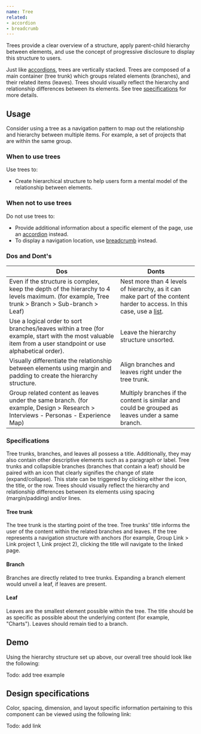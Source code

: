 ```yaml
---
name: Tree
related:
- accordion
- breadcrumb
---
```


Trees provide a clear overview of a structure, apply parent-child hierarchy between elements, and use the concept of progressive disclosure to display this structure to users.

Just like [accordions](/components/accordions), trees are vertically stacked. Trees are composed of a main container (tree trunk) which groups related elements (branches), and their related items (leaves). Trees should visually reflect the hierarchy and relationship differences between its elements. See tree [specifications](#specifications) for more details.

## Usage

Consider using a tree as a navigation pattern to map out the relationship and hierarchy between multiple items. For example, a set of projects that are within the same group.

### When to use trees

Use trees to:
* Create hierarchical structure to help users form a mental model of the relationship between elements.

### When not to use trees

Do not use trees to:
*  Provide additional information about a specific element of the page, use an [accordion](/components/accordion) instead.
*  To display a navigation location, use [breadcrumb](/components/breadcrumb) instead.

### Dos and Dont's

| Dos | Donts |
| ------ | ------ |
| Even if the structure is complex, keep the depth of the hierarchy to 4 levels maximum. (for example, Tree trunk > Branch > Sub-branch > Leaf) | Nest more than 4 levels of hierarchy, as it can make part of the content harder to access. In this case, use a [list](https://design.gitlab.com/components/list). |
| Use a logical order to sort branches/leaves within a tree (for example, start with the most valuable item from a user standpoint or use alphabetical order). | Leave the hierarchy structure unsorted. | 
| Visually differentiate the relationship between elements using margin and padding to create the hierarchy structure. | Align branches and leaves right under the tree trunk. | 
| Group related content as leaves under the same branch. (for example, Design > Research > Interviews - Personas - Experience Map) | Multiply branches if the content is similar and could be grouped as leaves under a same branch. |

### Specifications

Tree trunks, branches, and leaves all possess a title. Additionally, they may also contain other descriptive elements such as a paragraph or label. Tree trunks and collapsible branches (branches that contain a leaf) should be paired with an icon that clearly signifies the change of state (expand/collapse). This state can be triggered by clicking either the icon, the title, or the row. Trees should visually reflect the hierarchy and relationship differences between its elements using spacing (margin/padding) and/or lines.

#### Tree trunk 

The tree trunk is the starting point of the tree. Tree trunks' title informs the user of the content within the related branches and leaves. If the tree represents a navigation structure with anchors (for example, Group Link > Link project 1, Link project 2), clicking the title will navigate to the linked page.

#### Branch

Branches are directly related to tree trunks. Expanding a branch element would unveil a leaf, if leaves are present.

#### Leaf

Leaves are the smallest element possible within the tree. The title should be as specific as possible about the underlying content (for example, "Charts"). Leaves should remain tied to a branch.

## Demo

Using the hierarchy structure set up above, our overall tree should look like the following:

Todo: add tree example

## Design specifications

Color, spacing, dimension, and layout specific information pertaining to this component can be viewed using the following link:

Todo: add link
